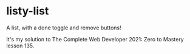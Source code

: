 # listy-list
A list, with a done toggle and remove buttons!

It's my solution to The Complete Web Developer 2021: Zero to Mastery lesson 135.
